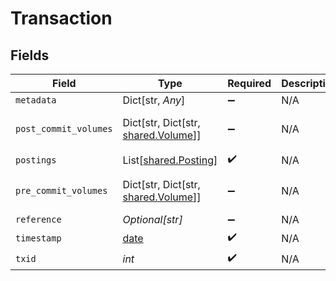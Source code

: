 # Transaction


## Fields

| Field                                                                                                                 | Type                                                                                                                  | Required                                                                                                              | Description                                                                                                           | Example                                                                                                               |
| --------------------------------------------------------------------------------------------------------------------- | --------------------------------------------------------------------------------------------------------------------- | --------------------------------------------------------------------------------------------------------------------- | --------------------------------------------------------------------------------------------------------------------- | --------------------------------------------------------------------------------------------------------------------- |
| `metadata`                                                                                                            | Dict[str, *Any*]                                                                                                      | :heavy_minus_sign:                                                                                                    | N/A                                                                                                                   |                                                                                                                       |
| `post_commit_volumes`                                                                                                 | Dict[str, Dict[str, [shared.Volume](../../models/shared/volume.md)]]                                                  | :heavy_minus_sign:                                                                                                    | N/A                                                                                                                   | {"orders:1":{"USD":{"input":100,"output":10,"balance":90}},"orders:2":{"USD":{"input":100,"output":10,"balance":90}}} |
| `postings`                                                                                                            | List[[shared.Posting](../../models/shared/posting.md)]                                                                | :heavy_check_mark:                                                                                                    | N/A                                                                                                                   |                                                                                                                       |
| `pre_commit_volumes`                                                                                                  | Dict[str, Dict[str, [shared.Volume](../../models/shared/volume.md)]]                                                  | :heavy_minus_sign:                                                                                                    | N/A                                                                                                                   | {"orders:1":{"USD":{"input":100,"output":10,"balance":90}},"orders:2":{"USD":{"input":100,"output":10,"balance":90}}} |
| `reference`                                                                                                           | *Optional[str]*                                                                                                       | :heavy_minus_sign:                                                                                                    | N/A                                                                                                                   | ref:001                                                                                                               |
| `timestamp`                                                                                                           | [date](https://docs.python.org/3/library/datetime.html#date-objects)                                                  | :heavy_check_mark:                                                                                                    | N/A                                                                                                                   |                                                                                                                       |
| `txid`                                                                                                                | *int*                                                                                                                 | :heavy_check_mark:                                                                                                    | N/A                                                                                                                   |                                                                                                                       |